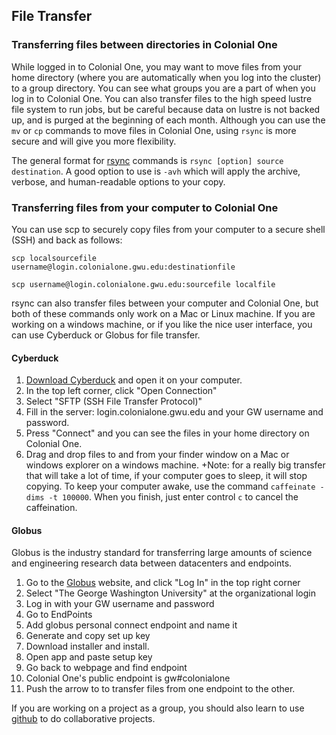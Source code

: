## File Transfer
### Transferring files between directories in Colonial One
While logged in to Colonial One, you may want to move files from your home directory (where you are automatically when you log into the cluster) to a group directory. You can see what groups you are a part of when you log in to Colonial One. You can also transfer files to the high speed lustre file system to run jobs, but be careful because data on lustre is not backed up, and is purged at the beginning of each month. Although you can use the `mv` or `cp` commands to move files in Colonial One, using `rsync` is more secure and will give you more flexibility.

The general format for [rsync](https://www.linux.com/learn/get-know-rsync) commands is `rsync [option] source destination`. A good option to use is `-avh` which will apply the archive, verbose, and human-readable options to your copy.

### Transferring files from your computer to Colonial One

You can use scp to securely copy files from your computer to a secure shell (SSH) and back as follows:

`scp localsourcefile  username@login.colonialone.gwu.edu:destinationfile`

`scp username@login.colonialone.gwu.edu:sourcefile localfile`

rsync can also transfer files between your computer and Colonial One, but both of these commands only work on a Mac or Linux machine. If you are working on a windows machine, or if you like the nice user interface, you can use Cyberduck or Globus for file transfer. 

#### Cyberduck
1. [Download Cyberduck](https://cyberduck.io/) and open it on your computer.
2. In the top left corner, click "Open Connection"
4. Select "SFTP (SSH File Transfer Protocol)"
4. Fill in the server: login.colonialone.gwu.edu and your GW username and password.
5. Press "Connect" and you can see the files in your home directory on Colonial One.
6. Drag and drop files to and from your finder window on a Mac or windows explorer on a windows machine. 
+Note: for a really big transfer that will take a lot of time, if your computer goes to sleep, it will stop copying. To keep your computer awake, use the command `caffeinate -dims -t 100000`. When you finish, just enter control `c` to cancel the caffeination.

#### Globus
Globus is the industry standard for transferring large amounts of science
and engineering research data between datacenters and endpoints.

1. Go to the [Globus](https://www.globus.org/) website, and click "Log In" in the top right corner
2. Select "The George Washington University" at the organizational login
3. Log in with your GW username and password
1. Go to EndPoints
2. Add globus personal connect endpoint and name it
3. Generate and copy set up key
4. Download installer and install.
5. Open app and paste setup key
6. Go back to webpage and find endpoint
7. Colonial One's public endpoint is gw#colonialone
8. Push the arrow to to transfer files from one endpoint to the other.

If you are working on a project as a group, you should also learn to use [github](github.md) to do collaborative projects.
